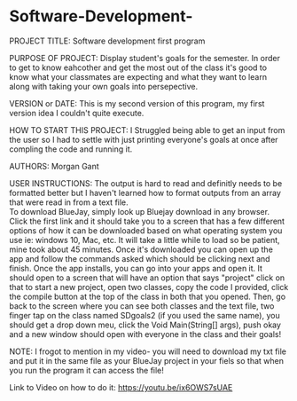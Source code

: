 # Software-Development-

PROJECT TITLE: 
Software development first program 

PURPOSE OF PROJECT: 
Display student's goals for the semester. In order to get to know eahcother and get the most out of the class it's good to know what your 
classmates are expecting and what they want to learn along with taking your own goals into persepective. 

VERSION or DATE: 
This is my second version of this program, my first version idea I couldn't quite execute.

HOW TO START THIS PROJECT: 
I Struggled being able to get an input from the user so I had to settle with just printing everyone's goals at once after compling the code and running it. 

AUTHORS: 
Morgan Gant 

USER INSTRUCTIONS:
The output is hard to read and definitly needs to be formatted better but I haven't learned how to format outputs from an array that were read in from a text file.  
To download BlueJay, simply look up Bluejay download in any browser. Click the first link and it should take you to a screen that has a few different options of how it can be downloaded based on what operating system you use ie: windows 10, Mac, etc. It will take a little while to load so be patient, mine took about 45 minutes. Once it's downloaded you can open up the app and follow the commands asked which should be clicking next and finish. Once the app installs, you can go into your apps and open it. It should open to a screen that will have an option that says "project" click on that to start a new project, open two classes, copy the code I provided, click the compile button at the top of the class in both that you opened. Then, go back to the screen where you can see both classes and the text file, two finger tap on the class named SDgoals2 (if you used the same name), you should get a drop down meu, click the Void Main(String[] args), push okay and a new window should open with everyone in the class and their goals! 

NOTE: I frogot to mention in my video- you will need to download my txt file and put it in the same file as your BlueJay project in your fiels so that when you run the program it can access the file! 

Link to Video on how to do it:
https://youtu.be/ix6OWS7sUAE

